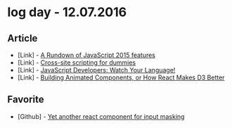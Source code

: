 # log day - 12.07.2016

## Article

- \[Link\] - [A Rundown of JavaScript 2015 features](https://auth0.com/blog/a-rundown-of-es6-features/)
- \[Link\] - [Cross-site scripting for dummies](https://hackernoon.com/cross-site-scripting-for-dummies-be30f76fad09#.xrzpmg7xu)
- \[Link\] - [JavaScript Developers: Watch Your Language!](https://bocoup.com/weblog/javascript-developers-watch-your-language)
- \[Link\] - [Building Animated Components, or How React Makes D3 Better](https://www.sitepoint.com/how-react-makes-your-d3-better/)


## Favorite

- \[Github\] - [Yet another react component for input masking](https://github.com/sanniassin/react-input-mask)
